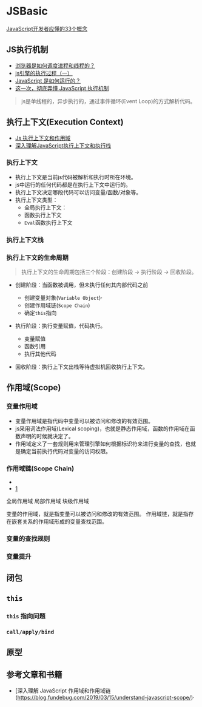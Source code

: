# JSBasic

[JavaScript开发者应懂的33个概念](https://github.com/stephentian/33-js-concepts)

## JS执行机制

- [浏览器是如何调度进程和线程的？](https://mp.weixin.qq.com/s/kSh600HxKYzb1ggtNZinTA)
- [js引擎的执行过程（一）](https://heyingye.github.io/2018/03/19/js%E5%BC%95%E6%93%8E%E7%9A%84%E6%89%A7%E8%A1%8C%E8%BF%87%E7%A8%8B%EF%BC%88%E4%B8%80%EF%BC%89/)
- [JavaScript 是如何运行的？](https://blog.fundebug.com/2019/09/26/how-does-javascript-execute/)
- [这一次，彻底弄懂 JavaScript 执行机制](https://juejin.cn/post/6844903512845860872)

> js是单线程的，异步执行的，通过事件循环(Event Loop)的方式解析代码。

## 执行上下文(Execution Context)

- [Js 执行上下文和作用域](https://www.cnblogs.com/hai-cheng/p/11119632.html)
- [深入理解JavaScript执行上下文和执行栈](https://segmentfault.com/a/1190000018550118)

### 执行上下文

- 执行上下文是当前js代码被解析和执行时所在环境。
- js中运行的任何代码都是在执行上下文中运行的。
- 执行上下文决定哪段代码可以访问变量/函数/对象等。
- 执行上下文类型：
  - 全局执行上下文：
  - 函数执行上下文
  - `Eval`函数执行上下文

### 执行上下文栈

### 执行上下文的生命周期

> 执行上下文的生命周期包括三个阶段：创建阶段 -> 执行阶段 -> 回收阶段。

- 创建阶段：当函数被调用，但未执行任何其内部代码之前
  - 创建变量对象(`Variable Object`)·
  - 创建作用域链(`Scope Chain`)
  - 确定`this`指向
  
- 执行阶段：执行变量赋值，代码执行。
  - 变量赋值
  - 函数引用
  - 执行其他代码
- 回收阶段：执行上下文出栈等待虚拟机回收执行上下文。

## 作用域(Scope)

### 变量作用域

- 变量作用域是指代码中变量可以被访问和修改的有效范围。
- js采用词法作用域(Lexical scoping)，也就是静态作用域，函数的作用域在函数声明的时候就决定了。
- 作用域定义了一套规则用来管理引擎如何根据标识符来进行变量的查找，也就是确定当前执行代码对变量的访问权限。

### 作用域链(Scope Chain)

- [](https://blog.fundebug.com/2019/03/15/understand-javascript-scope/)
- [1](https://juejin.im/post/6844903660716032007)

全局作用域
局部作用域
块级作用域

变量的作用域，就是指变量可以被访问和修改的有效范围。
作用域链，就是指存在嵌套关系的作用域形成的变量查找范围。

### 变量的查找规则

### 变量提升

## 闭包

## `this`

### `this` 指向问题

### `call/apply/bind`

## 原型

## **参考文章和书籍**

- [深入理解 JavaScript 作用域和作用域链(https://blog.fundebug.com/2019/03/15/understand-javascript-scope/)·
